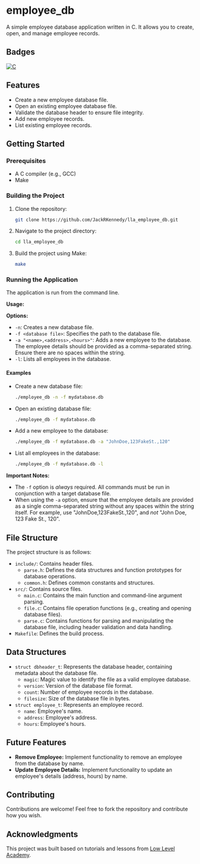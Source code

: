 # employee_db

A simple employee database application written in C. It allows you to create, open, and manage employee records.

## Badges

[![C](https://img.shields.io/badge/language-C-blue.svg)](https://en.wikipedia.org/wiki/C_(programming_language))

## Features

-   Create a new employee database file.
-   Open an existing employee database file.
-   Validate the database header to ensure file integrity.
-   Add new employee records.
-   List existing employee records.

## Getting Started

### Prerequisites

-   A C compiler (e.g., GCC)
-   Make

### Building the Project

1.  Clone the repository:

    ```bash
    git clone https://github.com/JackRKennedy/lla_employee_db.git
    ```

2.  Navigate to the project directory:

    ```bash
    cd lla_employee_db
    ```

3.  Build the project using Make:

    ```bash
    make
    ```

### Running the Application

The application is run from the command line.

**Usage:**

**Options:**

-   `-n`: Creates a new database file.
-   `-f <database file>`: Specifies the path to the database file.
-   `-a "<name>,<address>,<hours>"`: Adds a new employee to the database. The employee details should be provided as a comma-separated string. Ensure there are no spaces within the string.
-   `-l`: Lists all employees in the database.

#### Examples

-   Create a new database file:

    ```bash
    ./employee_db -n -f mydatabase.db
    ```

-   Open an existing database file:

    ```bash
    ./employee_db -f mydatabase.db
    ```

-   Add a new employee to the database:

    ```bash
    ./employee_db -f mydatabase.db -a "JohnDoe,123FakeSt.,120"
    ```

-   List all employees in the database:

    ```bash
    ./employee_db -f mydatabase.db -l
    ```

**Important Notes:**

-   The `-f` option is *always* required. All commands must be run in conjunction with a target database file.
-   When using the `-a` option, ensure that the employee details are provided as a single comma-separated string without any spaces within the string itself. For example, use "JohnDoe,123FakeSt.,120", and *not* "John Doe, 123 Fake St., 120".

## File Structure

The project structure is as follows:

-   `include/`: Contains header files.
    -   `parse.h`: Defines the data structures and function prototypes for database operations.
    -   `common.h`: Defines common constants and structures.
-   `src/`: Contains source files.
    -   `main.c`: Contains the main function and command-line argument parsing.
    -   `file.c`: Contains file operation functions (e.g., creating and opening database files).
    -   `parse.c`: Contains functions for parsing and manipulating the database file, including header validation and data handling.
-   `Makefile`: Defines the build process.

## Data Structures

-   `struct dbheader_t`: Represents the database header, containing metadata about the database file.
    -   `magic`: Magic value to identify the file as a valid employee database.
    -   `version`: Version of the database file format.
    -   `count`: Number of employee records in the database.
    -   `filesize`: Size of the database file in bytes.
-   `struct employee_t`: Represents an employee record.
    -   `name`: Employee's name.
    -   `address`: Employee's address.
    -   `hours`: Employee's hours.

## Future Features

-   **Remove Employee:** Implement functionality to remove an employee from the database by name.
-   **Update Employee Details:** Implement functionality to update an employee's details (address, hours) by name.

## Contributing

Contributions are welcome! Feel free to fork the repository and contribute how you wish.

## Acknowledgments

This project was built based on tutorials and lessons from [Low Level Academy](https://lowlevelacademy.com/).
